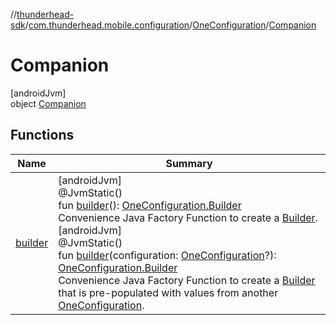 //[thunderhead-sdk](../../../../index.md)/[com.thunderhead.mobile.configuration](../../index.md)/[OneConfiguration](../index.md)/[Companion](index.md)

# Companion

[androidJvm]\
object [Companion](index.md)

## Functions

| Name | Summary |
|---|---|
| [builder](builder.md) | [androidJvm]<br>@JvmStatic()<br>fun [builder](builder.md)(): [OneConfiguration.Builder](../-builder/index.md)<br>Convenience Java Factory Function to create a [Builder](../-builder/index.md).<br>[androidJvm]<br>@JvmStatic()<br>fun [builder](builder.md)(configuration: [OneConfiguration](../index.md)?): [OneConfiguration.Builder](../-builder/index.md)<br>Convenience Java Factory Function to create a [Builder](../-builder/index.md) that is pre-populated with values from another [OneConfiguration](../index.md). |
